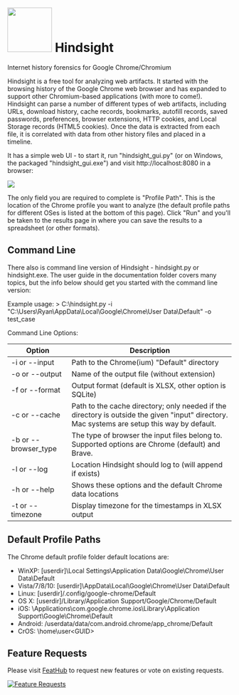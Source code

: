 <img src="./pyhindsight/static/h.png" height="100px"/> Hindsight
=========

Internet history forensics for Google Chrome/Chromium

Hindsight is a free tool for analyzing web artifacts. It started with the browsing history of the Google Chrome web browser and has expanded to support other Chromium-based applications (with more to come!). Hindsight can parse a number of different types of web artifacts, including URLs, download history, cache records, bookmarks, autofill records, saved passwords, preferences, browser extensions, HTTP cookies, and Local Storage records (HTML5 cookies). Once the data is extracted from each file, it is correlated with data from other history files and placed in a timeline.

It has a simple web UI - to start it, run "hindsight_gui.py" (or on Windows, the packaged "hindsight_gui.exe") and visit http://localhost:8080 in a browser:  

<img src="documentation/interface-v2.gif"/>

The only field you are required to complete is "Profile Path". This is the location of the Chrome profile you want to analyze (the default profile paths for different OSes is listed at the bottom of this page). Click "Run" and you'll be taken to the results page in where you can save the results to a spreadsheet (or other formats). 

## Command Line

There also is command line version of Hindsight - hindsight.py or hindsight.exe. The user guide in the documentation folder covers many topics, but the info below should get you started with the command line version:

Example usage:  \> C:\\hindsight.py -i "C:\Users\Ryan\AppData\Local\Google\Chrome\User Data\Default" -o test_case

Command Line Options:

| Option         | Description                                             |
| -------------- | ------------------------------------------------------- |
| -i or --input  | Path to the Chrome(ium) "Default" directory |
| -o or --output | Name of the output file (without extension) |
| -f or --format | Output format (default is XLSX, other option is SQLite) |
| -c or --cache  | Path to the cache directory; only needed if the directory is outside the given "input" directory. Mac systems are setup this way by default. |
| -b or --browser_type | The type of browser the input files belong to. Supported options are Chrome (default) and Brave.
| -l or --log	 | Location Hindsight should log to (will append if exists) |
| -h or --help   | Shows these options and the default Chrome data locations |
| -t or --timezone | Display timezone for the timestamps in XLSX output |

## Default Profile Paths

The Chrome default profile folder default locations are:
* WinXP:   \[userdir\]\Local Settings\Application Data\Google\Chrome\User Data\Default
* Vista/7/8/10: \[userdir\]\AppData\Local\Google\Chrome\User Data\Default
* Linux:   \[userdir\]/.config/google-chrome/Default
* OS X:    \[userdir\]/Library/Application Support/Google/Chrome/Default
* iOS:   \Applications\com.google.chrome.ios\Library\Application Support\Google\Chrome\Default
* Android: /userdata/data/com.android.chrome/app_chrome/Default
* CrOS: \home\user\<GUID>

## Feature Requests

Please visit [FeatHub](http://feathub.com/obsidianforensics/hindsight) to request new features or vote on existing requests. 

[![Feature Requests](http://feathub.com/obsidianforensics/hindsight?format=svg)](http://feathub.com/obsidianforensics/hindsight)
